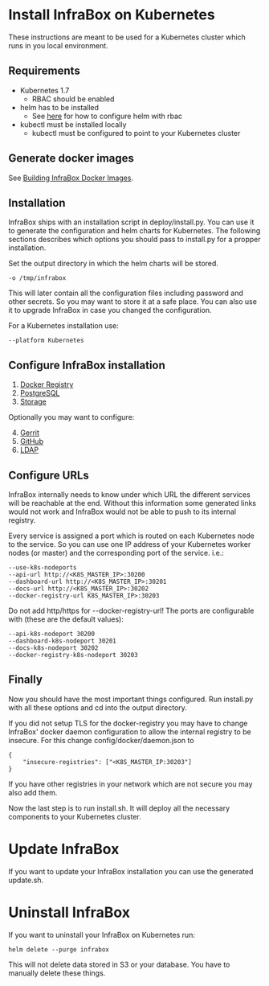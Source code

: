 # Install InfraBox on Kubernetes
These instructions are meant to be used for a Kubernetes cluster which runs in you local environment.

## Requirements
- Kubernetes 1.7
    - RBAC should be enabled
- helm has to be installed
    - See [here](https://gist.github.com/mgoodness/bd887830cd5d483446cc4cd3cb7db09d) for how to configure helm with rbac
- kubectl must be installed locally
    - kubectl must be configured to point to your Kubernetes cluster

## Generate docker images
See [Building InfraBox Docker Images](docs/build_images.md).

## Installation
InfraBox ships with an installation script in deploy/install.py. You can use it to generate the configuration and helm charts for Kubernetes. The following sections describes which options you should pass to install.py for a propper installation.

Set the output directory in which the helm charts will be stored.

    -o /tmp/infrabox

This will later contain all the configuration files including password and other secrets. So you may want to store it at a safe place. You can also use it to upgrade InfraBox in case you changed the configuration.

For a Kubernetes installation use:

    --platform Kubernetes

## Configure InfraBox installation

1. [Docker Registry](docs/configure/docker_registry.md)
2. [PostgreSQL](docs/configure/postgres.md)
3. [Storage](docs/configure/s3.md)

Optionally you may want to configure:

4. [Gerrit](docs/configure/gerrit.md)
5. [GitHub](docs/configure/github.md)
6. [LDAP](docs/configure/ldap.md)

## Configure URLs
InfraBox internally needs to know under which URL the different services will be reachable at the end. Without this information some generated links would not work and InfraBox would not be able to push to its internal registry.

Every service is assigned a port which is routed on each Kubernetes node to the service. So you can use one IP address of your Kubernetes worker nodes (or master) and the corresponding port of the service. i.e.:

    --use-k8s-nodeports
    --api-url http://<K8S_MASTER_IP>:30200
    --dashboard-url http://<K8S_MASTER_IP>:30201
    --docs-url http://<K8S_MASTER_IP>:30202
    --docker-registry-url K8S_MASTER_IP>:30203

Do not add http/https for --docker-registry-url! The ports are configurable with (these are the default values):

    --api-k8s-nodeport 30200
    --dashboard-k8s-nodeport 30201
    --docs-k8s-nodeport 30202
    --docker-registry-k8s-nodeport 30203

## Finally
Now you should have the most important things configured. Run install.py with all these options and cd into the output directory.

If you did not setup TLS for the docker-registry you may have to change InfraBox' docker daemon configuration to allow the internal registry to be insecure.
For this change config/docker/daemon.json to

    {
        "insecure-registries": ["<K8S_MASTER_IP:30203"]
    }

If you have other registries in your network which are not secure you may also add them.


Now the last step is to run install.sh. It will deploy all the necessary components to your Kubernetes cluster.

# Update InfraBox
If you want to update your InfraBox installation you can use the generated update.sh.

# Uninstall InfraBox
If you want to uninstall your InfraBox on Kubernetes run:

    helm delete --purge infrabox

This will not delete data stored in S3 or your database. You have to manually delete these things.
